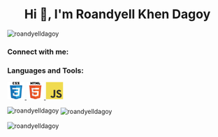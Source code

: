 <h1 align="center">Hi 👋, I'm Roandyell Khen Dagoy</h1>
<p align="left"> <img src="https://komarev.com/ghpvc/?username=roandyelldagoy&label=Profile%20views&color=0e75b6&style=flat" alt="roandyelldagoy" /> </p>


<h3 align="left">Connect with me:</h3>
<p align="left">
</p>

<h3 align="left">Languages and Tools:</h3>
<p align="left"> <a href="https://www.w3schools.com/css/" target="_blank" rel="noreferrer"> <img src="https://raw.githubusercontent.com/devicons/devicon/master/icons/css3/css3-original-wordmark.svg" alt="css3" width="40" height="40"/> </a> <a href="https://www.w3.org/html/" target="_blank" rel="noreferrer"> <img src="https://raw.githubusercontent.com/devicons/devicon/master/icons/html5/html5-original-wordmark.svg" alt="html5" width="40" height="40"/> </a> <a href="https://developer.mozilla.org/en-US/docs/Web/JavaScript" target="_blank" rel="noreferrer"> <img src="https://raw.githubusercontent.com/devicons/devicon/master/icons/javascript/javascript-original.svg" alt="javascript" width="40" height="40"/> </a> </p>

<p><img align="left" src="https://github-readme-stats.vercel.app/api/top-langs?username=roandyelldagoy&show_icons=true&locale=en&layout=compact" alt="roandyelldagoy" /></p>

<p>&nbsp;<img align="center" src="https://github-readme-stats.vercel.app/api?username=roandyelldagoy&show_icons=true&locale=en" alt="roandyelldagoy" /></p>

<p><img align="center" src="https://github-readme-streak-stats.herokuapp.com/?user=roandyelldagoy&" alt="roandyelldagoy" /></p>
